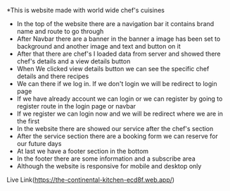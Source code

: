 *This is website made with world wide chef's cuisines
* In the top of the website there are a navigation bar it contains brand name and route to go through 
* After Navbar there are a banner in the banner a image has been set to background and another image and text and button on it
* After that there are chef's I loaded data from server and showed there chef's details and a view details button
* When We clicked view details button we can see the specific chef details and there recipes
* We can there if we log in. If we don't login we will be redirect to login page 
* If we have already account we can login or we can register by going to register route in the login page or navbar
* If we register we can login now and we will be redirect where we are in the first
* In the website there are showed our service after the chef's section
* After the service section there are a booking form we can reserve for our future days
* At last we have a footer section in the bottom
* In the footer there are some information and a subscribe area
* Although the website is responsive for mobile and desktop only 


Live Link(https://the-continental-kitchen-ecd8f.web.app/)